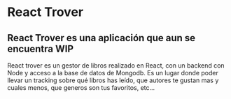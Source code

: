# React Trover

## React Trover es una aplicación que aun se encuentra **WIP**

React trover es un gestor de libros realizado en React, con un backend con Node y acceso a la base de datos de Mongodb. Es un lugar donde poder llevar un tracking sobre qué libros has leído, que autores te gustan mas y cuales menos, que generos son tus favoritos, etc...

